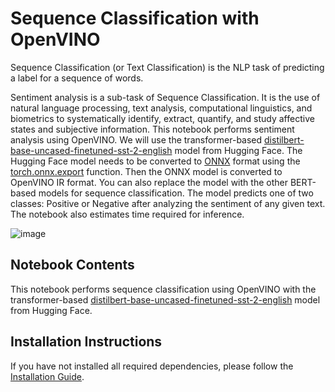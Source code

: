 # Sequence Classification with OpenVINO
Sequence Classification (or Text Classification) is the NLP task of predicting a label for a sequence of words.

Sentiment analysis is a sub-task of Sequence Classification. It is the use of natural language processing, text analysis, computational linguistics, and biometrics to systematically identify, extract, quantify, and study affective states and subjective information. This notebook performs sentiment analysis using OpenVINO. We will use the transformer-based [distilbert-base-uncased-finetuned-sst-2-english](https://huggingface.co/distilbert-base-uncased-finetuned-sst-2-english) model from Hugging Face. The Hugging Face model needs to be converted to [ONNX](https://onnx.ai/) format using the [torch.onnx.export](https://pytorch.org/docs/stable/onnx.html#example-alexnet-from-pytorch-to-onnx) function. Then the ONNX model is converted to OpenVINO IR format. You can also replace the model with the other BERT-based models for sequence classification. The model predicts one of two classes: Positive or Negative after analyzing the sentiment of any given text. The notebook also estimates time required for inference. 



![image](https://user-images.githubusercontent.com/95271966/206130638-d9847414-357a-4c79-9ca7-76f4ae5a6d7f.png)

## Notebook Contents
This notebook performs sequence classification using OpenVINO with the transformer-based [distilbert-base-uncased-finetuned-sst-2-english](https://huggingface.co/distilbert-base-uncased-finetuned-sst-2-english) model from Hugging Face. 


## Installation Instructions
If you have not installed all required dependencies, please follow the [Installation Guide](https://github.com/openvinotoolkit/openvino_notebooks/blob/main/README.md).
